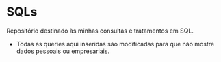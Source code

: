 # SQLs
Repositório destinado às minhas consultas e tratamentos em SQL.
<br>
* Todas as queries aqui inseridas são modificadas para que não mostre dados pessoais ou empresariais. 
